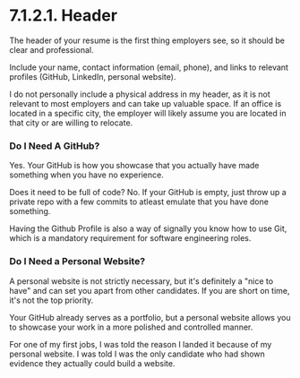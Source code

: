 # 7.1.2.1. Header

The header of your resume is the first thing employers see, so it should be clear and professional.

Include your name, contact information (email, phone), and links to relevant profiles (GitHub, LinkedIn, personal website).

I do not personally include a physical address in my header, as it is not relevant to most employers and can take up valuable space. If an office is located in a specific city, the employer will likely assume you are located in that city or are willing to relocate.

### Do I Need A GitHub?

Yes. Your GitHub is how you showcase that you actually have made something when you have no experience.

Does it need to be full of code? No. If your GitHub is empty, just throw up a private repo with a few commits to atleast emulate that you have done something.

Having the Github Profile is also a way of signally you know how to use Git, which is a mandatory requirement for software engineering roles.

### Do I Need a Personal Website?

A personal website is not strictly necessary, but it's definitely a "nice to have" and can set you apart from other candidates. If you are short on time, it's not the top priority.

Your GitHub already serves as a portfolio, but a personal website allows you to showcase your work in a more polished and controlled manner.

For one of my first jobs, I was told the reason I landed it because of my personal website. I was told I was the only candidate who had shown evidence they actually could build a website.
